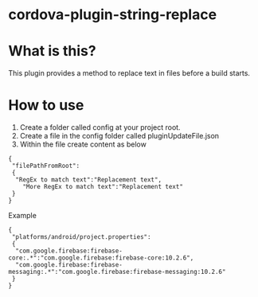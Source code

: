 # cordova-plugin-string-replace

# What is this?

This plugin provides a method to replace text in files before a build starts.

# How to use

1. Create a folder called config at your project root.
2. Create a file in the config folder called pluginUpdateFile.json
3. Within the file create content as below

```
{
 "filePathFromRoot":
 {
  "RegEx to match text":"Replacement text",
	"More RegEx to match text":"Replacement text"
 }
}
```

Example

```
{
 "platforms/android/project.properties":
 {
  "com.google.firebase:firebase-core:.*":"com.google.firebase:firebase-core:10.2.6",
  "com.google.firebase:firebase-messaging:.*":"com.google.firebase:firebase-messaging:10.2.6"
 }
}
```

